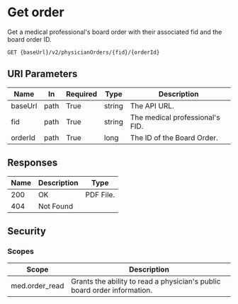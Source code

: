 # Get order

Get a medical professional's board order with their associated fid and the board order ID.

```HTTP
GET {baseUrl}/v2/physicianOrders/{fid}/{orderId}
```

## URI Parameters

| Name | In | Required | Type | Description |
| ---- | -- | -------- | ---- | ----------- |
| baseUrl | path | True | string | The API URL. |
| fid | path | True | string | The medical professional's FID. |
| orderId | path | True | long | The ID of the Board Order. |

## Responses

| Name | Description     | Type  |
| ---- | --------------- | ----- |
| 200  | OK              | PDF File. |
| 404  | Not Found       | |

## Security

### Scopes

| Scope | Description |
| - | - |
| med.order_read | Grants the ability to read a physician's public board order information. |

